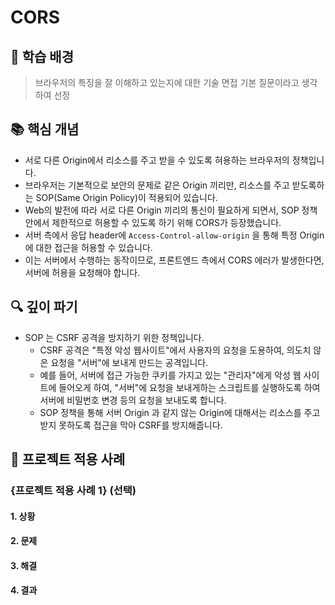# CORS

## 🤔 학습 배경
> 브라우저의 특징을 잘 이해하고 있는지에 대한 기술 면접 기본 질문이라고 생각하여 선정

## 📚 핵심 개념
- 서로 다른 Origin에서 리소스를 주고 받을 수 있도록 혀용하는 브라우저의 정책입니다.
- 브라우저는 기본적으로 보안의 문제로 같은 Origin 끼리만, 리소스를 주고 받도록하는 SOP(Same Origin Policy)이 적용되어 있습니다.
- Web의 발전에 따라 서로 다른 Origin 끼리의 통신이 필요하게 되면서, SOP 정책안에서 제한적으로 허용할 수 있도록 하기 위해 CORS가 등장했습니다.
- 서버 측에서 응답 header에 `Access-Control-allow-origin` 을 통해 특정 Origin에 대한 접근을 허용할 수 있습니다.
- 이는 서버에서 수행하는 동작이므로, 프론트엔드 측에서 CORS 에러가 발생한다면, 서버에 허용을 요청해야 합니다.

## 🔍 깊이 파기

- SOP 는 CSRF 공격을 방지하기 위한 정책입니다.
  - CSRF 공격은 "특정 악성 웹사이트"에서 사용자의 요청을 도용하여, 의도치 않은 요청을 "서버"에 보내게 만드는 공격입니다.
  - 예를 들어, 서버에 접근 가능한 쿠키를 가지고 있는 "관리자"에게 악성 웹 사이트에 들어오게 하여, "서버"에 요청을 보내게하는 스크립트를 실행하도록 하여 서버에 비밀번호 변경 등의 요청을 보내도록 합니다.
  - SOP 정책을 통해 서버 Origin 과 같지 않는 Origin에 대해서는 리소스를 주고 받지 못하도록 접근을 막아 CSRF를 방지해줍니다.

## 💼 프로젝트 적용 사례

### {프로젝트 적용 사례 1} (선택)

#### 1. 상황

#### 2. 문제

#### 3. 해결

#### 4. 결과


